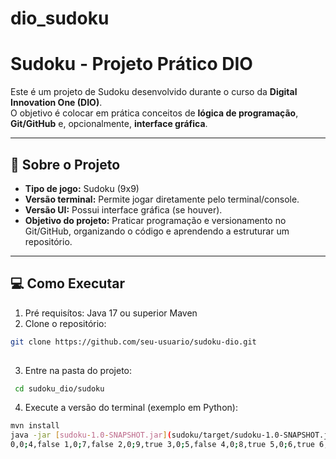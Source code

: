 # dio_sudoku
# Sudoku - Projeto Prático DIO

Este é um projeto de Sudoku desenvolvido durante o curso da **Digital Innovation One (DIO)**.  
O objetivo é colocar em prática conceitos de **lógica de programação**, **Git/GitHub** e, opcionalmente, **interface gráfica**.

---

## 📝 Sobre o Projeto

- **Tipo de jogo:** Sudoku (9x9)
- **Versão terminal:** Permite jogar diretamente pelo terminal/console.
- **Versão UI:** Possui interface gráfica (se houver).
- **Objetivo do projeto:** Praticar programação e versionamento no Git/GitHub, organizando o código e aprendendo a estruturar um repositório.

---

## 💻 Como Executar
1. Pré requisítos: 
   Java 17 ou superior
   Maven
2. Clone o repositório:
```bash
git clone https://github.com/seu-usuario/sudoku-dio.git
 
 ```
 3. Entre na pasta do projeto:
```bash
 cd sudoku_dio/sudoku
```
4. Execute a versão do terminal (exemplo em Python):
```bash
mvn install
java -jar [sudoku-1.0-SNAPSHOT.jar](sudoku/target/sudoku-1.0-SNAPSHOT.jar) \
0,0;4,false 1,0;7,false 2,0;9,true 3,0;5,false 4,0;8,true 5,0;6,true 6,0;2,true 7,0;3,false 8,0;1,false 0,1;1,false 1,1;3,true 2,1;5,false 3,1;4,false 4,1;7,true 5,1;2,false 6,1;8,false 7,1;9,true 8,1;6,true 0,2;2,false 1,2;6,true 2,2;8,false 3,2;9,false 4,2;1,true 5,2;3,false 6,2;7,false 7,2;4,false 8,2;5,true 0,3;5,true 1,3;1,false 2,3;3,true 3,3;7,false 4,3;6,false 5,3;4,false 6,3;9,false 7,3;8,true 8,3;2,false 0,4;8,false 1,4;9,true 2,4;7,false 3,4;1,true 4,4;2,true 5,4;5,true 6,4;3,false 7,4;6,true 8,4;4,false 0,5;6,false 1,5;4,true 2,5;2,false 3,5;3,false 4,5;9,false 5,5;8,false 6,5;1,true 7,5;5,false 8,5;7,true 0,6;7,true 1,6;5,false 2,6;4,false 3,6;2,false 4,6;3,true 5,6;9,false 6,6;6,false 7,6;1,true 8,6;8,false 0,7;9,true 1,7;8,true 2,7;1,false 3,7;6,false 4,7;4,true 5,7;7,false 6,7;5,false 7,7;2,true 8,7;3,false 0,8;3,false 1,8;2,false 2,8;6,true 3,8;8,true 4,8;5,true 5,8;1,false 6,8;4,true 7,8;7,false 8,8;9,false


```


